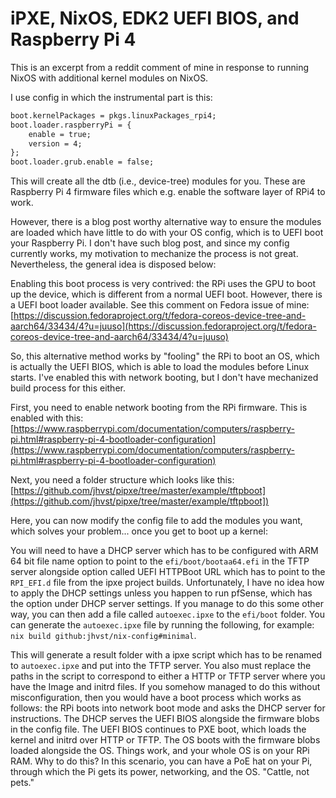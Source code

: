 # iPXE, NixOS, EDK2 UEFI BIOS, and Raspberry Pi 4

This is an excerpt from a reddit comment of mine in response to running NixOS with additional kernel modules on NixOS.

I use config in which the instrumental part is this:

```html
boot.kernelPackages = pkgs.linuxPackages_rpi4;
boot.loader.raspberryPi = {
    enable = true;
    version = 4;
};
boot.loader.grub.enable = false;
```

This will create all the dtb (i.e., device-tree) modules for you. These are Raspberry Pi 4 firmware files which e.g. enable the software layer of RPi4 to work.

However, there is a blog post worthy alternative way to ensure the modules are loaded which have little to do with your OS config, which is to UEFI boot your Raspberry Pi. I don't have such blog post, and since my config currently works, my motivation to mechanize the process is not great. Nevertheless, the general idea is disposed below:

Enabling this boot process is very contrived: the RPi uses the GPU to boot up the device, which is different from a normal UEFI boot. However, there is a UEFI boot loader available. See this comment on Fedora issue of mine: [https://discussion.fedoraproject.org/t/fedora-coreos-device-tree-and-aarch64/33434/4?u=juuso](https://discussion.fedoraproject.org/t/fedora-coreos-device-tree-and-aarch64/33434/4?u=juuso)

So, this alternative method works by "fooling" the RPi to boot an OS, which is actually the UEFI BIOS, which is able to load the modules before Linux starts. I've enabled this with network booting, but I don't have mechanized build process for this either.

First, you need to enable network booting from the RPi firmware. This is enabled with this: [https://www.raspberrypi.com/documentation/computers/raspberry-pi.html#raspberry-pi-4-bootloader-configuration](https://www.raspberrypi.com/documentation/computers/raspberry-pi.html#raspberry-pi-4-bootloader-configuration)

Next, you need a folder structure which looks like this: [https://github.com/jhvst/pipxe/tree/master/example/tftpboot](https://github.com/jhvst/pipxe/tree/master/example/tftpboot])

Here, you can now modify the config file to add the modules you want, which solves your problem... once you get to boot up a kernel:

You will need to have a DHCP server which has to be configured with ARM 64 bit file name option to point to the `efi/boot/bootaa64.efi` in the TFTP server alongside option called UEFI HTTPBoot URL which has to point to the `RPI_EFI.d` file from the ipxe project builds. Unfortunately, I have no idea how to apply the DHCP settings unless you happen to run pfSense, which has the option under DHCP server settings. If you manage to do this some other way, you can then add a file called `autoexec.ipxe` to the `efi/boot` folder. You can generate the `autoexec.ipxe` file by running the following, for example: `nix build github:jhvst/nix-config#minimal`.

This will generate a result folder with a ipxe script which has to be renamed to `autoexec.ipxe` and put into the TFTP server. You also must replace the paths in the script to correspond to either a HTTP or TFTP server where you have the Image and initrd files. If you somehow managed to do this without misconfiguration, then you would have a boot process which works as follows: the RPi boots into network boot mode and asks the DHCP server for instructions. The DHCP serves the UEFI BIOS alongside the firmware blobs in the config file. The UEFI BIOS continues to PXE boot, which loads the kernel and initrd over HTTP or TFTP. The OS boots with the firmware blobs loaded alongside the OS. Things work, and your whole OS is on your RPi RAM. Why to do this? In this scenario, you can have a PoE hat on your Pi, through which the Pi gets its power, networking, and the OS. "Cattle, not pets."
